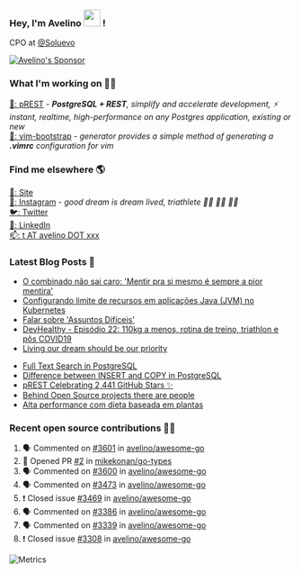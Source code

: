 ### Hey, I'm Avelino <img src="https://media.giphy.com/media/hvRJCLFzcasrR4ia7z/giphy.gif" width="30px"> !

CPO at [@Soluevo](https://soluevo.com.br/)

[![Avelino's Sponsor](https://user-images.githubusercontent.com/31996/90784634-dc4b7480-e2d7-11ea-94b0-48754ff3afb1.png)](https://github.com/sponsors/avelino)

### What I'm working on 👨‍💻

[🐘: pREST](https://github.com/prest/prest) - _**PostgreSQL + REST**, simplify and accelerate development, ⚡ instant, realtime, high-performance on any Postgres application, existing or new_<br />
[📝: vim-bootstrap](https://vim-bootstrap.com) - _generator provides a simple method of generating a **.vimrc** configuration for vim_

### Find me elsewhere 🌎

[🚀: Site](https://avelino.run) <br>
[📸: Instagram](https://instagram.com/avelinorun) - _good dream is dream lived, triathlete 🏊‍♂️ 🚴‍♂️ 🏃‍♂️_ <br>
[🐦: Twitter](https://twitter.com/avelinorun) <br>
[💼: LinkedIn](https://www.linkedin.com/in/avelinorun) <br>
[📫: t AT avelino DOT xxx](mailto:t+github@avelino.xxx)

### Latest Blog Posts 📕

<!-- BLOG:START -->
- [O combinado não sai caro: 'Mentir pra si mesmo é sempre a pior mentira'](https://avelino.run/o-combinado-nao-sai-caro-mentir-pra-si-mesmo-e-sempre-a-pior-mentira/)
- [Configurando limite de recursos em aplicações Java (JVM) no Kubernetes](https://avelino.run/configurando-limite-de-recursos-em-aplicacoes-java-jvm-no-kubernetes/)
- [Falar sobre 'Assuntos Difíceis'](https://avelino.run/falar-sobre-assuntos-dif%C3%ADceis/)
- [DevHealthy - Episódio 22: 110kg a menos, rotina de treino, triathlon e pôs COVID19](https://avelino.run/quote/lifestyle/devhealthy-22-podcast-110kg-a-menos-triathlon-pos-covid/)
- [Living our dream should be our priority](https://avelino.run/quote/lifestyle/living-our-dream-should-be-our-priority/)
<!-- BLOG:END -->
<!-- DEVTO:START -->
- [Full Text Search in PostgreSQL](https://dev.to/prestd/full-text-search-in-postgresql-4k6e)
- [Difference between INSERT and COPY in PostgreSQL](https://dev.to/prestd/difference-between-insert-and-copy-in-postgresql-1ifc)
- [pREST Celebrating 2,441 GitHub Stars ✨](https://dev.to/prestd/prest-celebrating-2-441-github-stars-9ln)
- [Behind Open Source projects there are people](https://dev.to/avelino/behind-open-source-projects-there-are-people-hd1)
- [Alta performance com dieta baseada em plantas](https://dev.to/avelino/alta-performance-com-dieta-baseada-em-plantas-ab3)
<!-- DEVTO:END -->

### Recent open source contributions 👨‍💻

<!--START_SECTION:activity-->
1. 🗣 Commented on [#3601](https://github.com/avelino/awesome-go/issues/3601) in [avelino/awesome-go](https://github.com/avelino/awesome-go)
2. 💪 Opened PR [#2](https://github.com/mikekonan/go-types/pull/2) in [mikekonan/go-types](https://github.com/mikekonan/go-types)
3. 🗣 Commented on [#3600](https://github.com/avelino/awesome-go/issues/3600) in [avelino/awesome-go](https://github.com/avelino/awesome-go)
4. 🗣 Commented on [#3473](https://github.com/avelino/awesome-go/issues/3473) in [avelino/awesome-go](https://github.com/avelino/awesome-go)
5. ❗️ Closed issue [#3469](https://github.com/avelino/awesome-go/issues/3469) in [avelino/awesome-go](https://github.com/avelino/awesome-go)
6. 🗣 Commented on [#3386](https://github.com/avelino/awesome-go/issues/3386) in [avelino/awesome-go](https://github.com/avelino/awesome-go)
7. 🗣 Commented on [#3339](https://github.com/avelino/awesome-go/issues/3339) in [avelino/awesome-go](https://github.com/avelino/awesome-go)
8. ❗️ Closed issue [#3308](https://github.com/avelino/awesome-go/issues/3308) in [avelino/awesome-go](https://github.com/avelino/awesome-go)
<!--END_SECTION:activity-->

![Metrics](https://metrics.lecoq.io/avelino)
<!--
[![Avelino's Github Stats](https://github-readme-stats.vercel.app/api?username=avelino&theme=dracula&border_radius=10&hide_border=true)](https://avelino.run/about/)
-->
